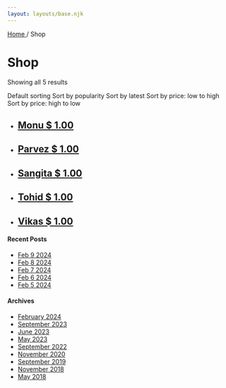 ```yaml
---
layout: layouts/base.njk
---
```



[ Home ](/get-involved) / Shop

#  Shop

Showing all 5 results

Default sorting  Sort by popularity  Sort by latest  Sort by price: low to
high  Sort by price: high to low

  * ## [ Monu  $  1.00  ]( )
  * ## [ Parvez  $  1.00  ]( )
  * ## [ Sangita  $  1.00  ]( )
  * ## [ Tohid  $  1.00  ]( )
  * ## [ Vikas  $  1.00  ]( )

####  Recent Posts

  * [ Feb 9 2024 ]( /article/2024/02/09/feb-9-2024/)
  * [ Feb 8 2024 ]( /article/2024/02/08/feb-8-2024/)
  * [ Feb 7 2024 ]( /article/2024/02/07/feb-7-2024/)
  * [ Feb 6 2024 ]( /article/2024/02/06/feb-6-2024/)
  * [ Feb 5 2024 ]( /article/2024/02/05/feb-5-2024/)

####  Archives

  * [ February 2024 ]( /article/2024/02/)
  * [ September 2023 ]( /article/2023/09/)
  * [ June 2023 ]( /article/2023/06/)
  * [ May 2023 ]( /article/2023/05/)
  * [ September 2022 ]( /article/2022/09/)
  * [ November 2020 ]( /article/2020/11/)
  * [ September 2019 ]( /article/2019/09/)
  * [ November 2018 ]( /article/2018/11/)
  * [ May 2018 ]( /article/2018/05/)




